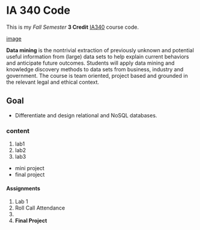 # IA 340 Code

This is my *Fall Semester* **3 Credit** [IA340](https://catalog.jmu.edu/preview_course_nopop.php?catoid=50&coid=258336) course code.

[image](https://www.jmu.edu/_images/homepage/explore-programs.jpg)

**Data mining** is the nontrivial extraction of previously unknown and potential useful information from (large) data sets to help explain current behaviors and anticipate future outcomes. Students will apply data mining and knowledge discovery methods to data sets from business, industry and government. The course is team oriented, project based and grounded in the relevant legal and ethical context.

## Goal 

- Differentiate and design relational and NoSQL databases.
  
### content

1. lab1
2. lab2
3. lab3

- mini project
- final project

#### Assignments

1. Lab 1
2. Roll Call Attendance
3. 
4. **Final Project**
